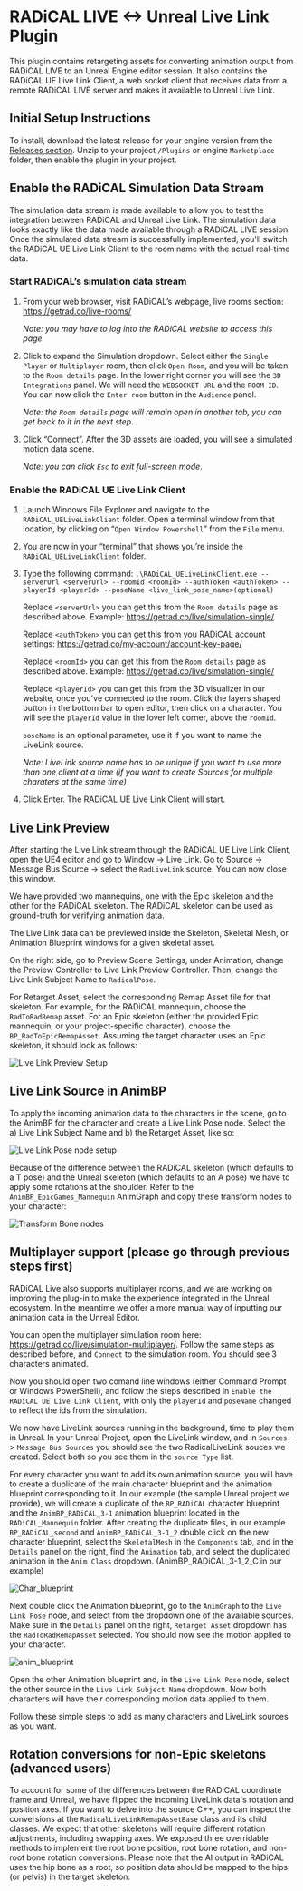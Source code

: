 # RADiCAL LIVE <-> Unreal Live Link Plugin

This plugin contains retargeting assets for converting animation output from RADiCAL LIVE to an Unreal Engine editor session. It also contains the RADiCAL UE Live Link Client, a web socket client that receives data from a remote RADiCAL LIVE server and makes it available to Unreal Live Link.    

## Initial Setup Instructions

To install, download the latest release for your engine version from the [Releases section](https://github.com/get-rad/radical-unreal-livelink-plugin/releases). Unzip to your project `/Plugins` or engine `Marketplace` folder, then enable the plugin in your project.

## Enable the RADiCAL Simulation Data Stream

The simulation data stream is made available to allow you to test the integration between RADiCAL and Unreal Live Link.  The simulation data looks exactly like the data made available through a RADiCAL LIVE session. Once the simulated data stream is successfully implemented, you'll switch the RADiCAL UE Live Link Client to the room name with the actual real-time data.  

###  Start RADiCAL’s simulation data stream

1. From your web browser, visit RADiCAL’s webpage, live rooms section: https://getrad.co/live-rooms/

   _Note: you may have to log into the RADiCAL website to access this page._

2. Click to expand the Simulation dropdown. Select either the `Single Player` or `Multiplayer` room, then click `Open Room`, and you will be taken to the `Room details` page. In the lower right corner you will see the `3D Integrations` panel. We will need the `WEBSOCKET URL` and the `ROOM ID`. You can now click the `Enter room` button in the `Audience` panel. 

   _Note: the `Room details` page will remain open in another tab, you can get beck to it in the next step_.

3. Click “Connect”.  After the 3D assets are loaded, you will see a simulated motion data scene.  

   _Note: you can click `Esc` to exit full-screen mode_.

###  Enable the RADiCAL UE Live Link Client
 
1. Launch Windows File Explorer and navigate to the `RADiCAL_UELiveLinkClient` folder. Open a terminal window from that location, by clicking on “`Open Window Powershell`” from the `File` menu. 

2. You are now in your “terminal” that shows you’re inside the `RADiCAL_UELiveLinkClient` folder.

3. Type the following command: 
```.\RADiCAL_UELiveLinkClient.exe --serverUrl <serverUrl> --roomId <roomId> --authToken <authToken> --playerId <playerId> --poseName <live_link_pose_name>(optional)```

   Replace ```<serverUrl>``` you can get this from the `Room details` page as described above. Example: https://getrad.co/live/simulation-single/

   Replace ```<authToken>``` you can get this from you RADiCAL account settings: https://getrad.co/my-account/account-key-page/

   Replace ```<roomId>``` you can get this from the `Room details` page as described above. Example: https://getrad.co/live/simulation-single/

   Replace ```<playerId>``` you can get this from the 3D visualizer in our website, once you've connected to the room. Click the layers shaped button in the bottom bar to open editor, then click on a character. You will see the `playerId` value in the lover left corner, above the `roomId`.

   ```poseName``` is an optional parameter, use it if you want to name the LiveLink source.

   _Note: LiveLink source name has to be unique if you want to use more than one client at a time (if you want to create Sources for multiple charaters at the same time)_

4. Click Enter. The RADiCAL UE Live Link Client will start. 
 
## Live Link Preview

After starting the Live Link stream through the RADiCAL UE Live Link Client, open the UE4 editor and go to Window -> Live Link. Go to Source -> Message Bus Source -> select the `RadLiveLink` source. You can now close this window.

We have provided two mannequins, one with the Epic skeleton and the other for the RADiCAL skeleton. The RADiCAL skeleton can be used as ground-truth for verifying animation data.

The Live Link data can be previewed inside the Skeleton, Skeletal Mesh, or Animation Blueprint windows for a given skeletal asset. 

On the right side, go to Preview Scene Settings, under Animation, change the Preview Controller to Live Link Preview Controller. Then, change the Live Link Subject Name to `RadicalPose`.

For Retarget Asset, select the corresponding Remap Asset file for that skeleton. For example, for the RADiCAL mannequin, choose the `RadToRadRemap` asset. For an Epic skeleton (either the provided Epic mannequin, or your project-specific character), choose the `BP_RadToEpicRemapAsset`. Assuming the target character uses an Epic skeleton, it should look as follows:

![Live Link Preview Setup](GALLERY_IMAGES/LiveLinkPreviewController.png)

## Live Link Source in AnimBP

To apply the incoming animation data to the characters in the scene, go to the AnimBP for the character and create a Live Link Pose node. Select the a) Live Link Subject Name and b) the Retarget Asset, like so:

![Live Link Pose node setup](GALLERY_IMAGES/LiveLinkPose.png)

Because of the difference between the RADiCAL skeleton (which defaults to a T pose) and the Unreal skeleton (which defaults to an A pose) we have to apply some rotations at the shoulder. Refer to the `AnimBP_EpicGames_Mannequin` AnimGraph and copy these transform nodes to your character:

![Transform Bone nodes](GALLERY_IMAGES/TransformBones.png)

## Multiplayer support (please go through previous steps first)

RADiCAL Live also supports multiplayer rooms, and we are working on improving the plug-in to make the experience integrated in the Unreal ecosystem. In the meantime we offer a more manual way of inputting our animation data in the Unreal Editor.

You can open the multiplayer simulation room here: https://getrad.co/live/simulation-multiplayer/. Follow the same steps as described before, and `Connect` to the simulation room. You should see 3 characters animated.

Now you should open two comand line windows (either Command Prompt or Windows PowerShell), and follow the steps described in `Enable the RADiCAL UE Live Link Client`, with only the `playerId` and `poseName` changed to reflect the ids from the simulation.

We now have LiveLink sources running in the background, time to play them in Unreal. In your Unreal Project, open the LiveLink window, and in `Sources` -> `Message Bus Sources` you should see the two RadicalLiveLink souces we created. Select both so you see them in the `source Type` list.

For every character you want to add its own animation source, you will have to create a duplicate of the main character blueprint and the animation blueprint corresponding to it. In our example (the sample Unreal project we provide), we will create a duplicate of the `BP_RADiCAL` character blueprint and the `AnimBP_RADiCAL_3-1` animation blueprint located in the `RADiCAL_Mannequin` folder. After creating the duplicate files, in our example `BP_RADiCAL_second` and `AnimBP_RADiCAL_3-1_2` double click on the new character blueprint, select the `SkeletalMesh` in the `Components` tab, and in the `Details` panel on the right, find the `Animation` tab, and select the duplicated animation in the `Anim Class` dropdown. (AnimBP_RADiCAL_3-1_2_C in our example)

![Char_blueprint](https://user-images.githubusercontent.com/7143949/144418700-73b5b65c-5cba-473d-95be-b42dd35eb139.png)

Next double click the Animation blueprint, go to the `AnimGraph` to the `Live Link Pose` node, and select from the dropdown one of the available sources. Make sure in the `Details` panel on the right, `Retarget Asset` dropdown has the `RadToRadRemapAsset` selected. You should now see the motion applied to your character.

![anim_blueprint](https://user-images.githubusercontent.com/7143949/144418738-678ba84f-efb4-4c88-8a30-139f56a9f3a9.png)


Open the other Animation blueprint and, in the `Live Link Pose` node, select the other source in the `Live Link Subject Name` dropdown. Now both characters will have their corresponding motion data applied to them.

Follow these simple steps to add as many characters and LiveLink sources as you want. 
 

## Rotation conversions for non-Epic skeletons (advanced users)

To account for some of the differences between the RADiCAL coordinate frame and Unreal, we have flipped the incoming LiveLink data's rotation and position axes. If you want to delve into the source C++, you can inspect the conversions at the `RadicalLiveLinkRemapAssetBase` class and its child classes. We expect that other skeletons will require different rotation adjustments, including swapping axes. We exposed three overridable methods to implement the root bone position, root bone rotation, and non-root bone rotation conversions. Please note that the AI output in RADiCAL uses the hip bone as a root, so position data should be mapped to the hips (or pelvis) in the target skeleton.
